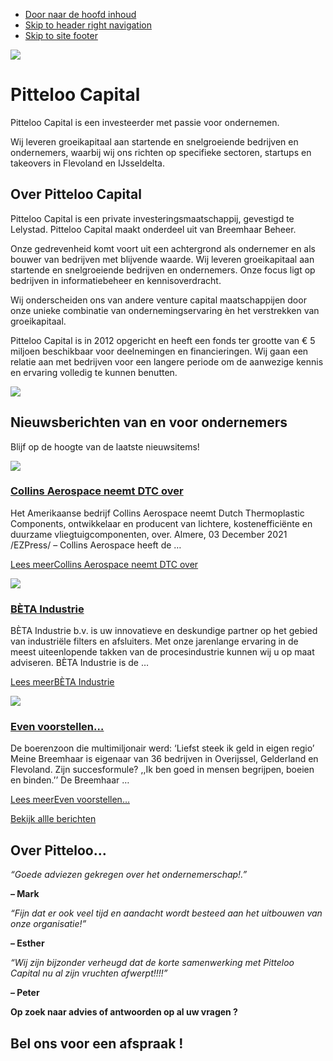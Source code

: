 - [Door naar de hoofd inhoud](https://www.pitteloo.nl/#genesis-content)
- [Skip to header right navigation](https://www.pitteloo.nl/#nav-header-right)
- [Skip to site footer](https://www.pitteloo.nl/#site-footer)

![](https://www.pitteloo.nl/content/uploads/rawpixel-351765-unsplash.jpg)

# Pitteloo Capital

Pitteloo Capital is een investeerder met passie voor ondernemen.

Wij leveren groeikapitaal aan startende en snelgroeiende bedrijven en ondernemers, waarbij wij ons richten op specifieke sectoren, startups en takeovers in Flevoland en IJsseldelta.

## Over Pitteloo Capital

Pitteloo Capital is een private investeringsmaatschappij, gevestigd te Lelystad. Pitteloo Capital maakt onderdeel uit van Breemhaar Beheer.

Onze gedrevenheid komt voort uit een achtergrond als ondernemer en als bouwer van bedrijven met blijvende waarde. Wij leveren groeikapitaal aan startende en snelgroeiende bedrijven en ondernemers. Onze focus ligt op bedrijven in informatiebeheer en kennisoverdracht.

Wij onderscheiden ons van andere venture capital maatschappijen door onze unieke combinatie van ondernemingservaring èn het verstrekken van groeikapitaal.

Pitteloo Capital is in 2012 opgericht en heeft een fonds ter grootte van € 5 miljoen beschikbaar voor deelnemingen en financieringen. Wij gaan een relatie aan met bedrijven voor een langere periode om de aanwezige kennis en ervaring volledig te kunnen benutten.

![](https://www.pitteloo.nl/content/uploads/rawpixel-1066970-unsplash-1.jpg)

## Nieuwsberichten van en voor ondernemers

Blijf op de hoogte van de laatste nieuwsitems!

[![](https://www.pitteloo.nl/content/uploads/DTC-350x263-1.jpg)](https://www.pitteloo.nl/collins-aerospace-neemt-dtc-over/)

### [Collins Aerospace neemt DTC over](https://www.pitteloo.nl/collins-aerospace-neemt-dtc-over/)

Het Amerikaanse bedrijf Collins Aerospace neemt Dutch Thermoplastic Components, ontwikkelaar en producent van lichtere, kostenefficiënte en duurzame vliegtuigcomponenten, over. Almere, 03 December 2021 /EZPress/ – Collins Aerospace heeft de …

[Lees meerCollins Aerospace neemt DTC over](https://www.pitteloo.nl/collins-aerospace-neemt-dtc-over/)

[![](https://www.pitteloo.nl/content/uploads/sjoerdeneijt.jpg)](https://www.pitteloo.nl/beta-industrie/)

### [BÈTA Industrie](https://www.pitteloo.nl/beta-industrie/)

BÈTA Industrie b.v. is uw innovatieve en deskundige partner op het gebied van industriële filters en afsluiters. Met onze jarenlange ervaring in de meest uiteenlopende takken van de procesindustrie kunnen wij u op maat adviseren. BÈTA Industrie is de …

[Lees meerBÈTA Industrie](https://www.pitteloo.nl/beta-industrie/)

[![](https://www.pitteloo.nl/content/uploads/87f8abdfb454761fff01b41eebf82d98-e1678192737717.jpg)](https://www.pitteloo.nl/even-voorstellen/)

### [Even voorstellen…](https://www.pitteloo.nl/even-voorstellen/)

De boerenzoon die multimiljonair werd: ‘Liefst steek ik geld in eigen regio’ Meine Breemhaar is eigenaar van 36 bedrijven in Overijssel, Gelderland en Flevoland. Zijn succesformule? ,,Ik ben goed in mensen begrijpen, boeien en binden.’’ De Breemhaar …

[Lees meerEven voorstellen…](https://www.pitteloo.nl/even-voorstellen/)

[Bekijk allle berichten](http://pitteloo.nl/category/nieuws/)

## Over Pitteloo…

_“Goede adviezen gekregen over het ondernemerschap!.”_

**– Mark**

_“Fijn dat er ook veel tijd en aandacht wordt besteed aan het uitbouwen van onze organisatie!”_

**– Esther**

_“Wij zijn bijzonder verheugd dat de korte samenwerking met Pitteloo Capital nu al zijn vruchten afwerpt!!!!”_

**– Peter**

**Op zoek naar advies of antwoorden op al uw vragen ?**

## Bel ons voor een afspraak !
